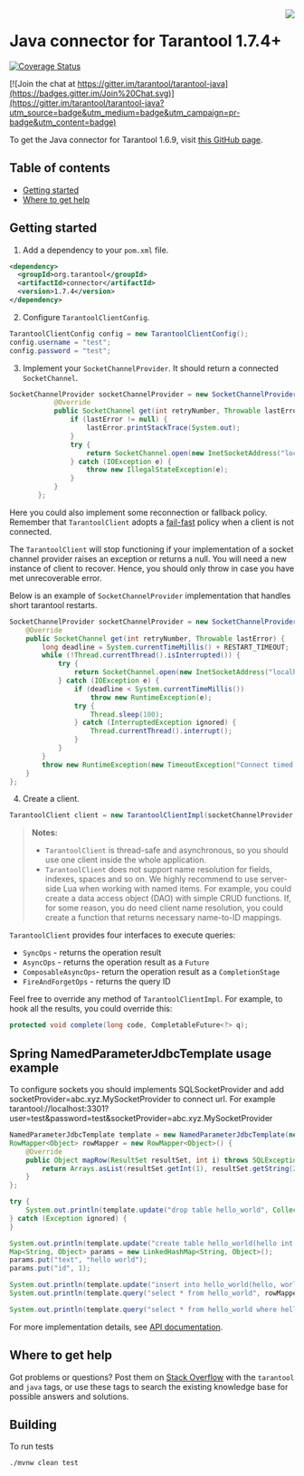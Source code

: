 <a href="http://tarantool.org">
   <img src="https://avatars2.githubusercontent.com/u/2344919?v=2&s=250"
align="right">
</a>

# Java connector for Tarantool 1.7.4+

[![Coverage Status][coveralls-badge]][coveralls-page]

[coveralls-badge]: https://coveralls.io/repos/github/tarantool/tarantool-java/badge.svg?branch=master
[coveralls-page]: https://coveralls.io/github/tarantool/tarantool-java?branch=master

[![Join the chat at https://gitter.im/tarantool/tarantool-java](https://badges.gitter.im/Join%20Chat.svg)](https://gitter.im/tarantool/tarantool-java?utm_source=badge&utm_medium=badge&utm_campaign=pr-badge&utm_content=badge)

To get the Java connector for Tarantool 1.6.9, visit
[this GitHub page](https://github.com/tarantool/tarantool-java/tree/connector-1.6.9).

## Table of contents
* [Getting started](#getting-started)
* [Where to get help](#where-to-get-help)

## Getting started

1. Add a dependency to your `pom.xml` file.

```xml
<dependency>
  <groupId>org.tarantool</groupId>
  <artifactId>connector</artifactId>
  <version>1.7.4</version>
</dependency>
```

2. Configure `TarantoolClientConfig`.

```java
TarantoolClientConfig config = new TarantoolClientConfig();
config.username = "test";
config.password = "test";
```

3. Implement your `SocketChannelProvider`.
   It should return a connected `SocketChannel`.

```java
SocketChannelProvider socketChannelProvider = new SocketChannelProvider() {
           @Override
           public SocketChannel get(int retryNumber, Throwable lastError) {
               if (lastError != null) {
                   lastError.printStackTrace(System.out);
               }
               try {
                   return SocketChannel.open(new InetSocketAddress("localhost", 3301));
               } catch (IOException e) {
                   throw new IllegalStateException(e);
               }
           }
       };
```

Here you could also implement some reconnection or fallback policy.
Remember that `TarantoolClient` adopts a
[fail-fast](https://en.wikipedia.org/wiki/Fail-fast) policy
when a client is not connected.

The `TarantoolClient` will stop functioning if your implementation of a socket
channel provider raises an exception or returns a null. You will need a new
instance of client to recover. Hence, you should only throw in case you have
met unrecoverable error.

Below is an example of `SocketChannelProvider` implementation that handles short
tarantool restarts.

```java
SocketChannelProvider socketChannelProvider = new SocketChannelProvider() {
    @Override
    public SocketChannel get(int retryNumber, Throwable lastError) {
        long deadline = System.currentTimeMillis() + RESTART_TIMEOUT;
        while (!Thread.currentThread().isInterrupted()) {
            try {
                return SocketChannel.open(new InetSocketAddress("localhost", 3301));
            } catch (IOException e) {
                if (deadline < System.currentTimeMillis())
                    throw new RuntimeException(e);
                try {
                    Thread.sleep(100);
                } catch (InterruptedException ignored) {
                    Thread.currentThread().interrupt();
                }
            }
        }
        throw new RuntimeException(new TimeoutException("Connect timed out."));
    }
};
```

4. Create a client.

```java
TarantoolClient client = new TarantoolClientImpl(socketChannelProvider, config);
```

> **Notes:**
> * `TarantoolClient` is thread-safe and asynchronous, so you should use one
>   client inside the whole application.
> * `TarantoolClient` does not support name resolution for fields, indexes,
>   spaces and so on. We highly recommend to use server-side Lua when working
>   with named items. For example, you could create a data access object (DAO)
>   with simple CRUD functions. If, for some reason, you do need client name
>   resolution, you could create a function that returns necessary name-to-ID
>   mappings.

`TarantoolClient` provides four interfaces to execute queries:

* `SyncOps` - returns the operation result
* `AsyncOps` - returns the operation result as a `Future`
* `ComposableAsyncOps`- return the operation result as a `CompletionStage` 
* `FireAndForgetOps` - returns the query ID

Feel free to override any method of `TarantoolClientImpl`. For example, to hook
all the results, you could override this:

```java
protected void complete(long code, CompletableFuture<?> q);
```

## Spring NamedParameterJdbcTemplate usage example

To configure sockets you should implements SQLSocketProvider and add socketProvider=abc.xyz.MySocketProvider to connect url.
For example tarantool://localhost:3301?user=test&password=test&socketProvider=abc.xyz.MySocketProvider

```java
NamedParameterJdbcTemplate template = new NamedParameterJdbcTemplate(new DriverManagerDataSource("tarantool://localhost:3301?user=test&password=test"));
RowMapper<Object> rowMapper = new RowMapper<Object>() {
    @Override
    public Object mapRow(ResultSet resultSet, int i) throws SQLException {
        return Arrays.asList(resultSet.getInt(1), resultSet.getString(2));
    }
};

try {
    System.out.println(template.update("drop table hello_world", Collections.<String, Object>emptyMap()));
} catch (Exception ignored) {
}

System.out.println(template.update("create table hello_world(hello int not null PRIMARY KEY, world varchar(255) not null)", Collections.<String, Object>emptyMap()));
Map<String, Object> params = new LinkedHashMap<String, Object>();
params.put("text", "hello world");
params.put("id", 1);

System.out.println(template.update("insert into hello_world(hello, world) values(:id,:text)", params));
System.out.println(template.query("select * from hello_world", rowMapper));

System.out.println(template.query("select * from hello_world where hello=:id", Collections.singletonMap("id", 1), rowMapper));
```

For more implementation details, see [API documentation](http://tarantool.github.io/tarantool-java/apidocs/index.html).

## Where to get help

Got problems or questions? Post them on
[Stack Overflow](http://stackoverflow.com/questions/ask/advice) with the
`tarantool` and `java` tags, or use these tags to search the existing knowledge
base for possible answers and solutions.

## Building
To run tests
```
./mvnw clean test
```
